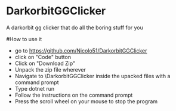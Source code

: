 # DarkorbitGGClicker
A  darkorbit gg clicker that do all the boring stuff for you

#How to use it 

- go to https://github.com/Nicolo51/DarkorbitGGClicker
- click on "Code" button
- Click on "Download Zip"
- Unpack the zip file wherever
- Navigate to \DarkorbitGGClicker inside the upacked files with a command prompt  
- Type dotnet run 
- Follow the instructions on the command prompt 
- Press the scroll wheel on your mouse to stop the program 
